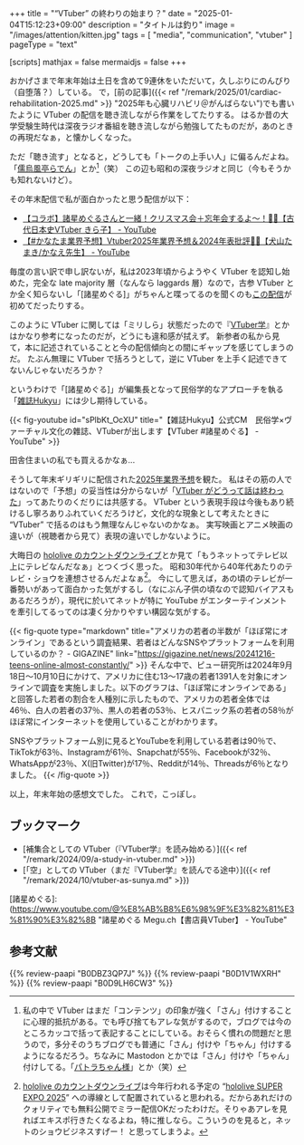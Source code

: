 +++
title = "“VTuber” の終わりの始まり？"
date =  "2025-01-04T15:12:23+09:00"
description = "タイトルは釣り"
image = "/images/attention/kitten.jpg"
tags = [ "media", "communication", "vtuber" ]
pageType = "text"

[scripts]
  mathjax = false
  mermaidjs = false
+++

おかげさまで年末年始は土日を含めて9連休をいただいて，久しぶりにのんびり（自堕落？）している。
で，[前の記事]({{< ref "/remark/2025/01/cardiac-rehabilitation-2025.md" >}} "2025年も心臓リハビリ＠がんばらない")でも書いたように VTuber の配信を聴き流しながら作業をしてたりする。
はるか昔の大学受験生時代は深夜ラジオ番組を聴き流しながら勉強してたものだが，あのときの再現だなぁ，と懐かしくなった。

ただ「聴き流す」となると，どうしても「トークの上手い人」に偏るんだよね。
「[儒烏風亭らでん](https://www.youtube.com/@JuufuuteiRaden "Raden Ch. 儒烏風亭らでん ‐ ReGLOSS - YouTube")」とか[^v1]（笑） この辺も昭和の深夜ラジオと同じ（今もそうかも知れないけど）。

[^v1]: 私の中で VTuber はまだ「コンテンツ」の印象が強く「さん」付けすることに心理的抵抗がある。でも呼び捨てもアレな気がするので，ブログでは今のところカッコで括って表記することにしている。おそらく慣れの問題だと思うので，多分そのうちブログでも普通に「さん」付けや「ちゃん」付けするようになるだろう。ちなみに Mastodon とかでは「さん」付けや「ちゃん」付けしてる。「[パトラちゃん様](https://www.youtube.com/@Patra_Suou "Patra Channel / 周防パトラ - YouTube")」とか（笑）

その年末配信で私が面白かったと思う配信が以下：

- [【コラボ】諸星めぐるさんと一緒！クリスマス会＋忘年会するよ～！🎄🥂【古代日本史VTuber きら子】 - YouTube][きら子/諸星めぐる]
- [【#かなたま業界予想】Vtuber2025年業界予想＆2024年表批評👨‍🏫【犬山たまき/かなえ先生】 - YouTube][2025年業界予想]

毎度の言い訳で申し訳ないが，私は2023年頃からようやく VTuber を認知し始めた，完全な late majority 層（なんなら laggards 層）なので，古参 VTuber とか全く知らないし「[諸星めぐる]」がちゃんと喋ってるのを聞くのも[この配信][きら子/諸星めぐる]が初めてだったりする。

このように VTuber に関しては「ミリしら」状態だったので『[VTuber学]』とかはかなり参考になったのだが，どうにも違和感が拭えず。
新参者の私から見て，本に記述されていることと今の配信傾向との間にギャップを感じてしまうのだ。
たぶん無理に VTuber で括ろうとして，逆に VTuber を上手く記述できてないんじゃないだろうか？

というわけで「[諸星めぐる]」が編集長となって民俗学的なアプローチを執る「[雑誌Hukyu](https://note.com/moroboshi_meguru/n/n042a4fe72e2a "【今冬創刊】VTuberを続ぐ、民俗学で継ぐ。バーチャル文化普及史『Hukyu』　序文公開！【書店員VTuber諸星めぐる】｜書店員VTuber 諸星めぐる")」には少し期待している。

{{< fig-youtube id="sPlbKt_OcXU" title="【雑誌Hukyu】公式CM　民俗学×ヴァーチャル文化の雜誌、VTuberが出します【VTuber #諸星めぐる】 - YouTube" >}}

田舎住まいの私でも買えるかなぁ...

そうして年末ギリギリに配信された[2025年業界予想]を観た。
私はその筋の人ではないので「予想」の妥当性は分からないが「[VTuber がどうって話は終わった](https://www.youtube.com/live/nph09OviDvI?feature=shared&t=8765 "【#かなたま業界予想】Vtuber2025年業界予想＆2024年表批評👨‍🏫【犬山たまき/かなえ先生】 - YouTube")」ってあたりのくだりには共感する。
VTuber という表現手段は今後もあり続けるし寧ろありふれていくだろうけど，文化的な現象として考えたときに “VTuber” で括るのはもう無理なんじゃないのかなぁ。
実写映画とアニメ映画の違いが（視聴者から見て）表現の違いでしかないように。

大晦日の [hololive のカウントダウンライブ](https://www.youtube.com/watch?v=k8Jjwu3YwPo "hololive production COUNTDOWN LIVE 2024▷2025 - YouTube")とか見て「もうネットってテレビ以上にテレビなんだなぁ」とつくづく思った。
昭和30年代から40年代あたりのテレビ・ショウを連想させるんだよなぁ[^v2]。
今にして思えば，あの頃のテレビが一番勢いがあって面白かった気がするし（なにぶん子供の頃なので認知バイアスもあるだろうが），現代に於いてネットが特に YouTube がエンターテインメントを牽引してるってのは凄く分かりやすい構図な気がする。

[^v2]: [hololive のカウントダウンライブ](https://www.youtube.com/watch?v=k8Jjwu3YwPo "hololive production COUNTDOWN LIVE 2024▷2025 - YouTube")は今年行われる予定の “[hololive SUPER EXPO 2025](https://hololive.hololivepro.com/events/hololivesuperexpo2025/ "hololive SUPER EXPO 2025 Supported By BANDAI & hololive 6th fes. Color Rise Harmony | イベント情報 | hololive（ホロライブ）公式サイト")” への導線として配置されていると思われる。だからあれだけのクォリティでも無料公開でミラー配信OKだったわけだ。そりゃあアレを見ればエキスポ行きたくなるよね，特に推しなら。こういうのを見ると，ネットのショウビジネスすげー！ と思ってしまうよ。

{{< fig-quote type="markdown" title="アメリカの若者の半数が「ほぼ常にオンライン」であるという調査結果、若者はどんなSNSやプラットフォームを利用しているのか？ - GIGAZINE" link="https://gigazine.net/news/20241216-teens-online-almost-constantly/" >}}
そんな中で、ピュー研究所は2024年9月18日～10月10日にかけて、アメリカに住む13～17歳の若者1391人を対象にオンラインで調査を実施しました。以下のグラフは、「ほぼ常にオンラインである」と回答した若者の割合を人種別に示したもので、アメリカの若者全体では46％、白人の若者の37％、黒人の若者の53％、ヒスパニック系の若者の58％がほぼ常にインターネットを使用していることがわかります。

SNSやプラットフォーム別に見るとYouTubeを利用している若者は90％で、TikTokが63％、Instagramが61％、Snapchatが55％、Facebookが32％、WhatsAppが23％、X(旧Twitter)が17％、Redditが14％、Threadsが6％となりました。
{{< /fig-quote >}}

以上，年末年始の感想文でした。
これで，こっぽし。

## ブックマーク

- [補集合としての VTuber（『VTuber学』を読み始める）]({{< ref "/remark/2024/09/a-study-in-vtuber.md" >}})
- [「空」としての VTuber（まだ『VTuber学』を読んでる途中）]({{< ref "/remark/2024/10/vtuber-as-sunya.md" >}})

[きら子/諸星めぐる]: https://www.youtube.com/watch?v=cfGP0XpzlAs "【コラボ】諸星めぐるさんと一緒！クリスマス会＋忘年会するよ～！🎄🥂【古代日本史VTuber きら子】 - YouTube"
[2025年業界予想]: https://www.youtube.com/watch?v=nph09OviDvI "【#かなたま業界予想】Vtuber2025年業界予想＆2024年表批評👨‍🏫【犬山たまき/かなえ先生】 - YouTube"
[VTuber学]: https://www.amazon.co.jp/dp/B0DBZ3QP7J?tag=baldandersinf-22&linkCode=ogi&th=1&psc=1 "Amazon.co.jp: VTuber学 eBook : 岡本 健, 山野 弘樹, 吉川 慧: Kindleストア"
[VTuberの哲学]: https://www.amazon.co.jp/dp/B0D1V1WXRH?tag=baldandersinf-22&linkCode=ogi&th=1&psc=1 "Amazon.co.jp: VTuberの哲学 電子書籍: 山野 弘樹: Kindleストア"
[諸星めぐる]: (https://www.youtube.com/@%E8%AB%B8%E6%98%9F%E3%82%81%E3%81%90%E3%82%8B "諸星めぐる Megu.ch【書店員VTuber】 - YouTube"

## 参考文献

{{% review-paapi "B0DBZ3QP7J" %}} <!-- VTuber学 -->
{{% review-paapi "B0D1V1WXRH" %}} <!-- VTuberの哲学 -->
{{% review-paapi "B0D9LH6CW3" %}} <!-- あくまのかんづめ〜周防パトラのエッセイ集〜 -->
